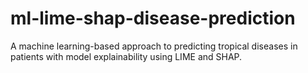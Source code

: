 # ml-lime-shap-disease-prediction
A machine learning-based approach to predicting tropical diseases in patients with model explainability using LIME and SHAP.
